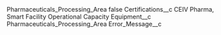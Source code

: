 <?xml version="1.0" encoding="UTF-8"?>
<CustomMetadata xmlns="http://soap.sforce.com/2006/04/metadata" xmlns:xsi="http://www.w3.org/2001/XMLSchema-instance" xmlns:xsd="http://www.w3.org/2001/XMLSchema">
    <label>Pharmaceuticals_Processing_Area</label>
    <protected>false</protected>
    <values>
        <field>Certifications__c</field>
        <value xsi:type="xsd:string">CEIV Pharma, Smart Facility Operational Capacity</value>
    </values>
    <values>
        <field>Equipment__c</field>
        <value xsi:type="xsd:string">Pharmaceuticals_Processing_Area</value>
    </values>
    <values>
        <field>Error_Message__c</field>
        <value xsi:nil="true"/>
    </values>
</CustomMetadata>
